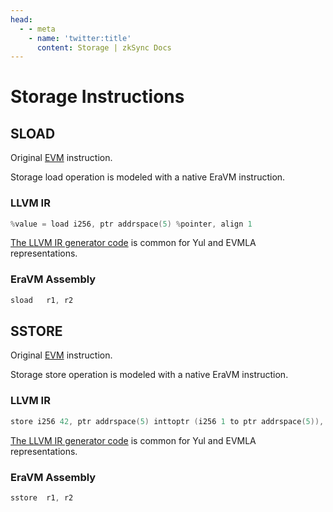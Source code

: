 ```yaml
---
head:
  - - meta
    - name: 'twitter:title'
      content: Storage | zkSync Docs
---
```


# Storage Instructions

## SLOAD

Original [EVM](https://www.evm.codes/#54?fork=shanghai) instruction.

Storage load operation is modeled with a native EraVM instruction.

### LLVM IR

```c++
%value = load i256, ptr addrspace(5) %pointer, align 1
```

[The LLVM IR generator code](https://github.com/matter-labs/era-compiler-llvm-context/blob/main/src/eravm/evm/storage.rs#L13)
is common for Yul and EVMLA representations.

### EraVM Assembly

```asm
sload   r1, r2
```

## SSTORE

Original [EVM](https://www.evm.codes/#55?fork=shanghai) instruction.

Storage store operation is modeled with a native EraVM instruction.

### LLVM IR

```c++
store i256 42, ptr addrspace(5) inttoptr (i256 1 to ptr addrspace(5)), align 1
```

[The LLVM IR generator code](https://github.com/matter-labs/era-compiler-llvm-context/blob/main/src/eravm/evm/storage.rs#L34)
is common for Yul and EVMLA representations.

### EraVM Assembly

```asm
sstore  r1, r2
```
